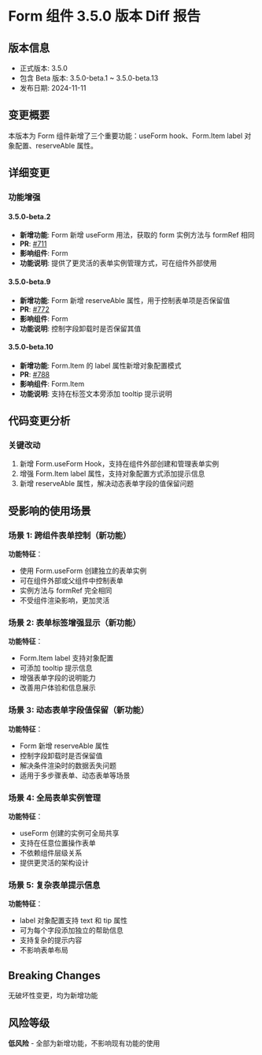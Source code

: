 # Form 组件 3.5.0 版本 Diff 报告

## 版本信息
- 正式版本: 3.5.0
- 包含 Beta 版本: 3.5.0-beta.1 ~ 3.5.0-beta.13
- 发布日期: 2024-11-11

## 变更概要

本版本为 Form 组件新增了三个重要功能：useForm hook、Form.Item label 对象配置、reserveAble 属性。

## 详细变更

### 功能增强

#### 3.5.0-beta.2
- **新增功能**: Form 新增 useForm 用法，获取的 form 实例方法与 formRef 相同
- **PR**: [#711](https://github.com/sheinsight/shineout-next/pull/711)
- **影响组件**: Form
- **功能说明**: 提供了更灵活的表单实例管理方式，可在组件外部使用

#### 3.5.0-beta.9
- **新增功能**: Form 新增 reserveAble 属性，用于控制表单项是否保留值
- **PR**: [#772](https://github.com/sheinsight/shineout-next/pull/772)
- **影响组件**: Form
- **功能说明**: 控制字段卸载时是否保留其值

#### 3.5.0-beta.10
- **新增功能**: Form.Item 的 label 属性新增对象配置模式
- **PR**: [#788](https://github.com/sheinsight/shineout-next/pull/788)
- **影响组件**: Form.Item
- **功能说明**: 支持在标签文本旁添加 tooltip 提示说明

## 代码变更分析

### 关键改动

1. 新增 Form.useForm Hook，支持在组件外部创建和管理表单实例
2. 增强 Form.Item label 属性，支持对象配置方式添加提示信息
3. 新增 reserveAble 属性，解决动态表单字段的值保留问题

## 受影响的使用场景

### 场景 1: 跨组件表单控制（新功能）

**功能特征**：
- 使用 Form.useForm 创建独立的表单实例
- 可在组件外部或父组件中控制表单
- 实例方法与 formRef 完全相同
- 不受组件渲染影响，更加灵活

### 场景 2: 表单标签增强显示（新功能）

**功能特征**：
- Form.Item label 支持对象配置
- 可添加 tooltip 提示信息
- 增强表单字段的说明能力
- 改善用户体验和信息展示

### 场景 3: 动态表单字段值保留（新功能）

**功能特征**：
- Form 新增 reserveAble 属性
- 控制字段卸载时是否保留值
- 解决条件渲染时的数据丢失问题
- 适用于多步骤表单、动态表单等场景

### 场景 4: 全局表单实例管理

**功能特征**：
- useForm 创建的实例可全局共享
- 支持在任意位置操作表单
- 不依赖组件层级关系
- 提供更灵活的架构设计

### 场景 5: 复杂表单提示信息

**功能特征**：
- label 对象配置支持 text 和 tip 属性
- 可为每个字段添加独立的帮助信息
- 支持复杂的提示内容
- 不影响表单布局

## Breaking Changes

无破坏性变更，均为新增功能

## 风险等级

**低风险** - 全部为新增功能，不影响现有功能的使用